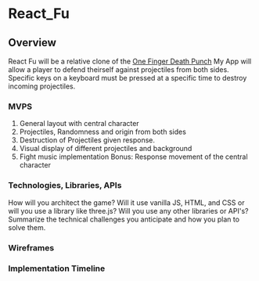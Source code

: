 # React_Fu

## Overview
React Fu will be a relative clone of the [One Finger Death Punch](https://youtu.be/R1j0VE6d-xE?t=7)
My App will allow a player to defend theirself against projectiles from both sides. Specific keys on a keyboard must be pressed at a specific time to destroy incoming projectiles.

### MVPS
1. General layout with central character
2. Projectiles, Randomness and origin from both sides
3. Destruction of Projectiles given response.
4. Visual display of different projectiles and background
5. Fight music implementation
Bonus: Response movement of the central character 

### Technologies, Libraries, APIs

How will you architect the game? Will it use vanilla JS, HTML, and CSS or will you use a library like three.js? Will you use any other libraries or API's? Summarize the technical challenges you anticipate and how you plan to solve them.

### Wireframes


### Implementation Timeline


